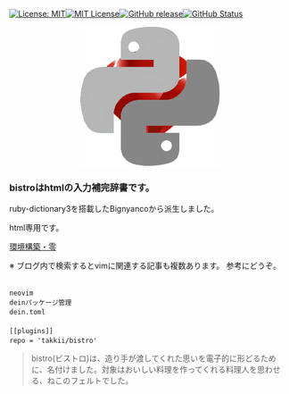 [![License: MIT](https://img.shields.io/badge/License-MIT-yellow.svg)](https://opensource.org/licenses/MIT)[![MIT License](http://img.shields.io/badge/license-MIT-blue.svg?style=flat)](LICENSE)[![GitHub release](https://img.shields.io/github/release/takkii/bistro.svg?style=flat)](GitHub)[![GitHub Status](https://img.shields.io/github/last-commit/takkii/bistro.svg?style=flat)](GitHub)

<div align="center"><img src="https://github.com/takkii/Bignyanco/blob/master/images/python_ruby.gif" alt="PythonとRuby" title="logo"></div>

### bistroはhtmlの入力補完辞書です。

ruby-dictionary3を搭載したBignyancoから派生しました。

html専用です。

[環境構築・零](http://takkii.hatenablog.com/entry/2018/08/01/152116)

※ ブログ内で検索するとvimに関連する記事も複数あります。
参考にどうぞ。

```txt

neovim
deinパッケージ管理
dein.toml

[[plugins]]
repo = 'takkii/bistro'

```

>bistro(ビストロ)は、造り手が渡してくれた思いを電子的に形どるために、名付けました。対象はおいしい料理を作ってくれる料理人を思わせる、ねこのフェルトでした。